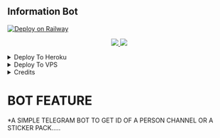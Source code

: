 ## Information Bot


  [![Deploy on Railway](https://railway.app/button.svg)](https://railway.app/new/template?template=https://github.com/PR0FESS0R-99/ID-Bot) 



  </a>
</p>
<p align="center">
  <a href="https://github.com/PR0FESS0R-99/ID-Bot/stargazers">
    <img src="https://img.shields.io/github/stars/PR0FESS0R-99/ID-Bot?style=social">

  </a>
  
  <a href="https://github.com/PR0FESS0R-99/ID-Bot/fork">
    <img src="https://img.shields.io/github/forks/PR0FESS0R-99/ID-Bot?label=Fork&style=social">

  </a>  
</p>

<details><summary>Deploy To Heroku</summary>
<p>
<br>
<a href="https://heroku.com/deploy?template=https://github.com/PR0FESS0R-99/ID-Bot/tree/main">
  <img src="https://www.herokucdn.com/deploy/button.svg" alt="Deploy">
</a>
</p>
</details>

<details><summary>Deploy To VPS</summary>
<p>
<pre>
Running https://github.com/PR0FESS0R-99/ID-Bot/tree/blob/main
cd PR0FESS0R-99/ID-Bot-ReMaster
pip3 install -r requirements.txt
# Change The Vars Of bot/__init__.py File Accordingly
python3 -m motech.py
</pre>
</p>
</details>

<details><summary>Credits</summary>
<p>
<pre>
                                                                                                            
[![Open Source? Yes!](https://badgen.net/badge/Open%20Source%20%3F/Yes/yellow?icon=github)](https://github.com/PR0FESS0R-99/ID-Bot)
[![Ask Me Anything !](https://img.shields.io/badge/🤔%20Ask%20Me-Anything-1abc9c.svg)](https://telegram.dog/PR0FESS0R_99)
[![Report Bugs!](https://badgen.net/badge/🐞%20Report%20/Bugs/red)](https://telegram.dog/)
[![Join Channel !](https://badgen.net/badge/🔊%20Join%20/Channel/Black)](https://telegram.dog/mo_tech_YT)

Join Our [Telegram Group](https://www.telegram.dog/Mo_Tech_Group) For Support/Assistance And Our [Channel](https://www.telegram.dog/Mo_Tech_YT) For Updates.   
   
**Report Bugs**, Give Feature Requests There..
   
Do **Fork** And **Star** The Repository If You Liked It.
</pre>
</p>
</details>

# BOT FEATURE

*A SIMPLE TELEGRAM BOT TO GET ID OF A PERSON CHANNEL OR A STICKER PACK..... 
